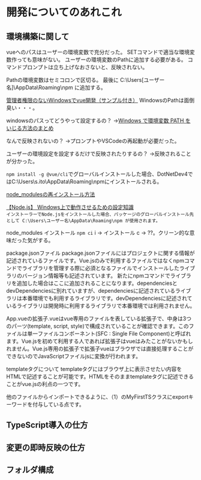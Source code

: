 # 開発についてのあれこれ

## 環境構築に関して

vueへのパスはユーザーの環境変数で充分だった。
SETコマンドで適当な環境変数作っても意味がない。
ユーザーの環境変数のPathに追加する必要がある。
コマンドプロンプトは立ち上げなおさないと、反映されない。

Pathの環境変数はセミコロンで区切る。
最後に C:\Users\[ユーザー名]\AppData\Roaming\npm に追加する。

[管理者権限のないWindowsでvue開発（サンプル付き）](https://qiita.com/nobu-maple/items/9b99cfd22bd811d74765)
WindowsのPathは面倒臭い・・・。

windowsのパスってどうやって設定するの？
→[Windows で環境変数 PATH をいじる方法のまとめ](https://qiita.com/sta/items/6d29da0dc7069ffaae60)  

なんで反映されないの？
→プロンプトやVSCodeの再起動が必要だった。

ユーザーの環境設定を設定するだけで反映されたりするの？
→反映されることが分かった。


`npm install -g @vue/cli`でグローバルインストールした場合、DotNetDev4ではC:\Users\s.ito\AppData\Roaming\npmにインストールされる。

[node_modulesの再インストール方法](https://zenn.dev/mo_ri_regen/articles/node-modules-article)  

[【Node.js】 Windows上で動作させるための設定知識](https://note.affi-sapo-sv.com/nodejs-windows-setting-knowledge.php)  
`インストーラーでNode.jsをインストールした場合、パッケージのグローバルインストール先として C:\Users\ユーザー名\AppData\Roaming\npm が使用されます。`

node_modules インストール
`npm ci`
i → インストール
c → ??。クリーン的な意味だった気がする。



package.jsonファイル
package.jsonファイルにはプロジェクトに関する情報が記述されているファイルです。Vue.jsのみで利用するファイルではなくnpmコマンドでライブラリを管理する際に必須となるファイルでインストールしたライブラリのバージョン情報等も記述されています。
新たにnpmコマンドでライブラリを追加した場合はここに追加されることになります。dependenciesとdevDependenciesに別れていますが、dependenciesに記述されているライブラリは本番環境でも利用するライブラリです。devDependenciesに記述されているライブラリは開発時に利用するライブラリで本番環境では利用されません。


App.vueの拡張子.vueはvue専用のファイルを表している拡張子で、中身は3つのパーツ(template, script, style)で構成されていることが確認できます。このファイルは単一ファイルコンポーネント(SFC : Single File Component)と呼ばれます。Vue.jsを初めて利用する人であれば拡張子はvueはみたことがないかもしれません。Vue.js専用の拡張子で拡張子vueはブラウザでは直接処理することができないのでJavaScriptファイルjsに変換が行われます。


templateタグについて
templateタグにはブラウザ上に表示させたい内容をHTMLで記述することが可能です。HTMLをそのままtemplateタグに記述できることがvue.jsの利点の一つです。



他のファイルからインポートできるように、（1）のMyFirstTSクラスにexportキーワードを付与している点です。


## TypeScript導入の仕方

## 変更の即時反映の仕方

## フォルダ構成
